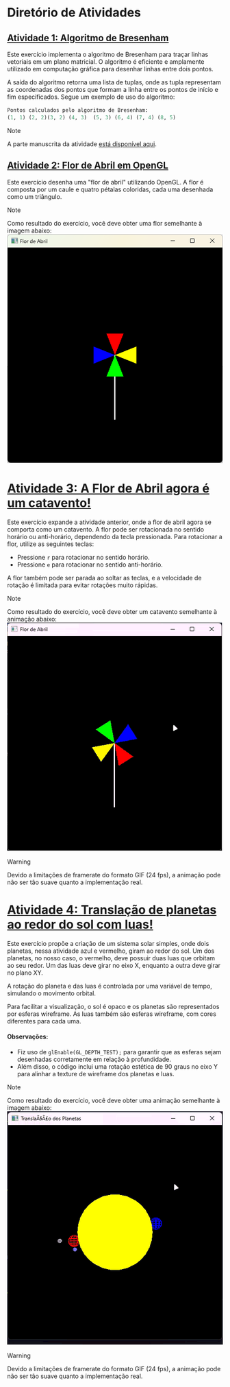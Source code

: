 # Diretório de Atividades

## [Atividade 1: Algoritmo de Bresenham](./activity1/activity1.py)
Este exercício implementa o algoritmo de Bresenham para traçar linhas vetoriais em um plano matricial. O algoritmo é eficiente e amplamente utilizado em computação gráfica para desenhar linhas entre dois pontos.

A saída do algoritmo retorna uma lista de tuplas, onde as tupla representam as coordenadas dos pontos que formam a linha entre os pontos de início e fim especificados.
Segue um exemplo de uso do algoritmo:

```python
Pontos calculados pelo algoritmo de Bresenham:
(1, 1) (2, 2)(3, 2) (4, 3)  (5, 3) (6, 4) (7, 4) (8, 5)
```

> [!NOTE]
> A parte manuscrita da atividade [está disponível aqui](https://drive.google.com/file/d/1QeYxhLlDFvzG8X-So6OUxdDqNpHj3Ohu/view?usp=drive_link).

## [Atividade 2: Flor de Abril em OpenGL](./activity2/activity2.c)
Este exercício desenha uma "flor de abril" utilizando OpenGL. A flor é composta por um caule e quatro pétalas coloridas, cada uma desenhada como um triângulo.

> [!NOTE]
> Como resultado do exercício, você deve obter uma flor semelhante à imagem abaixo:
> ![Flor de Abril](./activity2/flower.png)

# [Atividade 3: A Flor de Abril agora é um catavento!](./activity3/activity3.c)

Este exercício expande a atividade anterior, onde a flor de abril agora se comporta como um catavento. A flor pode ser rotacionada no sentido horário ou anti-horário, dependendo da tecla pressionada.
Para rotacionar a flor, utilize as seguintes teclas:
- Pressione `r` para rotacionar no sentido horário.
- Pressione `e` para rotacionar no sentido anti-horário.

A flor também pode ser parada ao soltar as teclas, e a velocidade de rotação é limitada para evitar rotações muito rápidas.

> [!NOTE]
> Como resultado do exercício, você deve obter um catavento semelhante à animação abaixo:
> ![Catavento](./activity3/catavento.gif)

> [!WARNING]
> Devido a limitações de framerate do formato GIF (24 fps), a animação pode não ser tão suave quanto a implementação real.

# [Atividade 4: Translação de planetas ao redor do sol com luas!](./activity4/activity4.c)

Este exercício propõe a criação de um sistema solar simples, onde dois planetas, nessa atividade azul e vermelho, giram ao redor do sol. Um dos planetas, no nosso caso, o vermelho, deve possuir duas luas que orbitam ao seu redor. Um das luas deve girar no eixo X, enquanto a outra deve girar no plano XY.

A rotação do planeta e das luas é controlada por uma variável de tempo, simulando o movimento orbital.

Para facilitar a visualização, o sol é opaco e os planetas são representados por esferas wireframe. As luas também são esferas wireframe, com cores diferentes para cada uma.

#### Observações:
- Fiz uso de `glEnable(GL_DEPTH_TEST);` para garantir que as esferas sejam desenhadas corretamente em relação à profundidade.
- Além disso, o código inclui uma rotação estética de 90 graus no eixo Y para alinhar a texture de wireframe dos planetas e luas.

> [!NOTE]
> Como resultado do exercício, você deve obter uma animação semelhante à imagem abaixo:
> ![Sistema Solar](./activity4/sistema_solar.gif)

> [!WARNING]
> Devido a limitações de framerate do formato GIF (24 fps), a animação pode não ser tão suave quanto a implementação real.